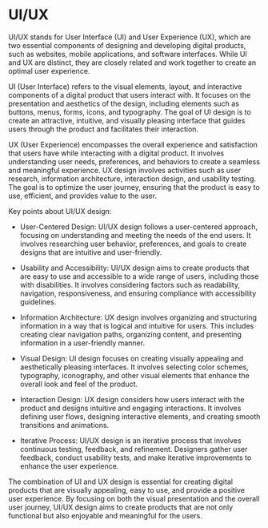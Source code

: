# UI/UX

UI/UX stands for User Interface (UI) and User Experience (UX), which are two essential components of designing and developing digital products, such as websites, mobile applications, and software interfaces. While UI and UX are distinct, they are closely related and work together to create an optimal user experience.

UI (User Interface) refers to the visual elements, layout, and interactive components of a digital product that users interact with. It focuses on the presentation and aesthetics of the design, including elements such as buttons, menus, forms, icons, and typography. The goal of UI design is to create an attractive, intuitive, and visually pleasing interface that guides users through the product and facilitates their interaction.

UX (User Experience) encompasses the overall experience and satisfaction that users have while interacting with a digital product. It involves understanding user needs, preferences, and behaviors to create a seamless and meaningful experience. UX design involves activities such as user research, information architecture, interaction design, and usability testing. The goal is to optimize the user journey, ensuring that the product is easy to use, efficient, and provides value to the user.

Key points about UI/UX design:

* User-Centered Design: UI/UX design follows a user-centered approach, focusing on understanding and meeting the needs of the end users. It involves researching user behavior, preferences, and goals to create designs that are intuitive and user-friendly.

* Usability and Accessibility: UI/UX design aims to create products that are easy to use and accessible to a wide range of users, including those with disabilities. It involves considering factors such as readability, navigation, responsiveness, and ensuring compliance with accessibility guidelines.

* Information Architecture: UX design involves organizing and structuring information in a way that is logical and intuitive for users. This includes creating clear navigation paths, organizing content, and presenting information in a user-friendly manner.

* Visual Design: UI design focuses on creating visually appealing and aesthetically pleasing interfaces. It involves selecting color schemes, typography, iconography, and other visual elements that enhance the overall look and feel of the product.

* Interaction Design: UX design considers how users interact with the product and designs intuitive and engaging interactions. It involves defining user flows, designing interactive elements, and creating smooth transitions and animations.

* Iterative Process: UI/UX design is an iterative process that involves continuous testing, feedback, and refinement. Designers gather user feedback, conduct usability tests, and make iterative improvements to enhance the user experience.

The combination of UI and UX design is essential for creating digital products that are visually appealing, easy to use, and provide a positive user experience. By focusing on both the visual presentation and the overall user journey, UI/UX design aims to create products that are not only functional but also enjoyable and meaningful for the users.